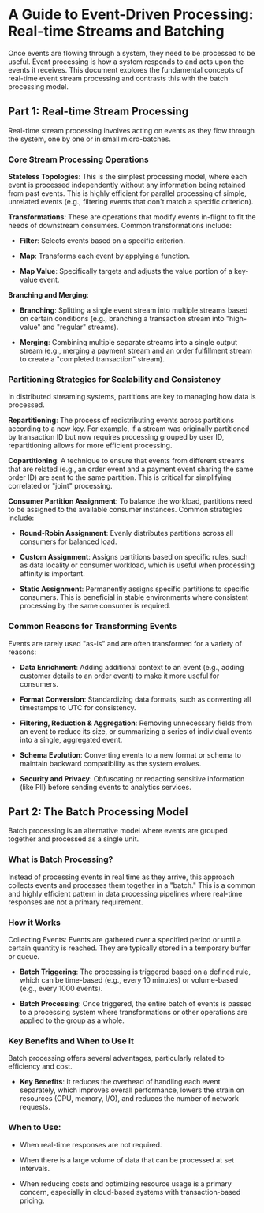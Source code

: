 # A Guide to Event-Driven Processing: Real-time Streams and Batching

Once events are flowing through a system, they need to be processed to be useful. Event processing is how a system responds to and acts upon the events it receives. This document explores the fundamental concepts of real-time event stream processing and contrasts this with the batch processing model.

## Part 1: Real-time Stream Processing
Real-time stream processing involves acting on events as they flow through the system, one by one or in small micro-batches.

### Core Stream Processing Operations
**Stateless Topologies**: This is the simplest processing model, where each event is processed independently without any information being retained from past events. This is highly efficient for parallel processing of simple, unrelated events (e.g., filtering events that don't match a specific criterion).

**Transformations**: These are operations that modify events in-flight to fit the needs of downstream consumers. Common transformations include:

- **Filter**: Selects events based on a specific criterion.

- **Map**: Transforms each event by applying a function.

- **Map Value**: Specifically targets and adjusts the value portion of a key-value event.

**Branching and Merging**:

- **Branching**: Splitting a single event stream into multiple streams based on certain conditions (e.g., branching a transaction stream into "high-value" and "regular" streams).

- **Merging**: Combining multiple separate streams into a single output stream (e.g., merging a payment stream and an order fulfillment stream to create a "completed transaction" stream).

### Partitioning Strategies for Scalability and Consistency
In distributed streaming systems, partitions are key to managing how data is processed.

**Repartitioning**: The process of redistributing events across partitions according to a new key. For example, if a stream was originally partitioned by transaction ID but now requires processing grouped by user ID, repartitioning allows for more efficient processing.

**Copartitioning**: A technique to ensure that events from different streams that are related (e.g., an order event and a payment event sharing the same order ID) are sent to the same partition. This is critical for simplifying correlated or "joint" processing.

**Consumer Partition Assignment**: To balance the workload, partitions need to be assigned to the available consumer instances. Common strategies include:

- **Round-Robin Assignment**: Evenly distributes partitions across all consumers for balanced load.

- **Custom Assignment**: Assigns partitions based on specific rules, such as data locality or consumer workload, which is useful when processing affinity is important.

- **Static Assignment**: Permanently assigns specific partitions to specific consumers. This is beneficial in stable environments where consistent processing by the same consumer is required.

### Common Reasons for Transforming Events
Events are rarely used "as-is" and are often transformed for a variety of reasons:

- **Data Enrichment**: Adding additional context to an event (e.g., adding customer details to an order event) to make it more useful for consumers.

- **Format Conversion**: Standardizing data formats, such as converting all timestamps to UTC for consistency.

- **Filtering, Reduction & Aggregation**: Removing unnecessary fields from an event to reduce its size, or summarizing a series of individual events into a single, aggregated event.

- **Schema Evolution**: Converting events to a new format or schema to maintain backward compatibility as the system evolves.

- **Security and Privacy**: Obfuscating or redacting sensitive information (like PII) before sending events to analytics services.

## Part 2: The Batch Processing Model
Batch processing is an alternative model where events are grouped together and processed as a single unit.

### What is Batch Processing?
Instead of processing events in real time as they arrive, this approach collects events and processes them together in a "batch." This is a common and highly efficient pattern in data processing pipelines where real-time responses are not a primary requirement.

### How it Works
Collecting Events: Events are gathered over a specified period or until a certain quantity is reached. They are typically stored in a temporary buffer or queue.

- **Batch Triggering**: The processing is triggered based on a defined rule, which can be time-based (e.g., every 10 minutes) or volume-based (e.g., every 1000 events).

- **Batch Processing**: Once triggered, the entire batch of events is passed to a processing system where transformations or other operations are applied to the group as a whole.

### Key Benefits and When to Use It
Batch processing offers several advantages, particularly related to efficiency and cost.

- **Key Benefits**: It reduces the overhead of handling each event separately, which improves overall performance, lowers the strain on resources (CPU, memory, I/O), and reduces the number of network requests.

### When to Use:

- When real-time responses are not required.

- When there is a large volume of data that can be processed at set intervals.

- When reducing costs and optimizing resource usage is a primary concern, especially in cloud-based systems with transaction-based pricing.